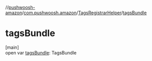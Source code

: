 //[pushwoosh-amazon](../../../index.md)/[com.pushwoosh.amazon](../index.md)/[TagsRegistrarHelper](index.md)/[tagsBundle](tags-bundle.md)

# tagsBundle

[main]\
open var [tagsBundle](tags-bundle.md): TagsBundle
